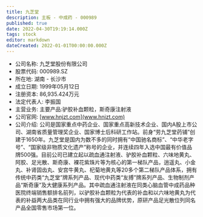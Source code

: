 ```yaml
---
title: 九芝堂
description: 主板 - 中成药 - 000989
published: true
date: 2022-04-30T19:19:14.000Z
tags: stock
editor: markdown
dateCreated: 2022-01-01T00:00:00.000Z
---
```


- 公司名称: 九芝堂股份有限公司
- 股票代码: 000989.SZ
- 所在地: 湖南 - 长沙市
- 成立日期: 1999年05月12日
- 注册资本: 86,935.424万元
- 法定代表人: 李振国
- 主营业务: 主要产品:驴胶补血颗粒，斯奇康注射液
- 公司官网: [www.hnjzt.com](www.hnjzt.com)
- 公司介绍: 公司是国家重点中药企业、国家重点高新技术企业、国内A股上市公司、湖南省质量管理奖企业、国家博士后科研工作站。前身“劳九芝堂药铺”创建于1650年。九芝堂是国内为数不多的同时拥有“中国驰名商标”、“中华老字号”、“国家级非物质文化遗产”称号的企业，并连续四年入选中国最有价值品牌500强。目前公司已建立起以疏血通注射液、驴胶补血颗粒、六味地黄丸、阿胶、足光散、斯奇康、裸花紫珠片等为核心的第一梯队产品，逍遥丸、小金丸、补肾固齿丸、安宫牛黄丸、杞菊地黄丸等20多个第二梯队产品体系，拥有传统中药类“九芝堂”牌系列产品、现代中药类“友搏”牌系列产品、生物制剂产品“斯奇康”及大健康系列产品。其中疏血通注射液在同类心脑血管中成药品种医院终端销售额排名前列，以驴胶补血颗粒为代表的补血和以六味地黄丸为代表的补益两大品类在同行业中拥有强大的品牌优势，原研产品足光散位列同名产品全国零售市场第一位。


